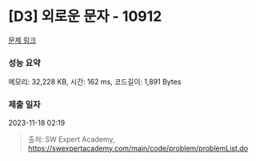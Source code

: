 # [D3] 외로운 문자 - 10912 

[문제 링크](https://swexpertacademy.com/main/code/problem/problemDetail.do?contestProbId=AXVJuEvqLAADFASe) 

### 성능 요약

메모리: 32,228 KB, 시간: 162 ms, 코드길이: 1,891 Bytes

### 제출 일자

2023-11-18 02:19



> 출처: SW Expert Academy, https://swexpertacademy.com/main/code/problem/problemList.do